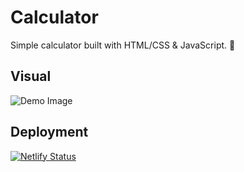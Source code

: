 # Calculator
Simple calculator built with HTML/CSS & JavaScript.
:cowboy_hat_face:

## Visual
![Demo Image](https://github.com/rs9110/JS-Calculator/blob/master/Image/Demo%20Image.png)

## Deployment
[![Netlify Status](https://api.netlify.com/api/v1/badges/45d4d82a-cb58-4f1a-ac6c-0189567cf59d/deploy-status)](https://app.netlify.com/sites/jscalculator10/deploys)

